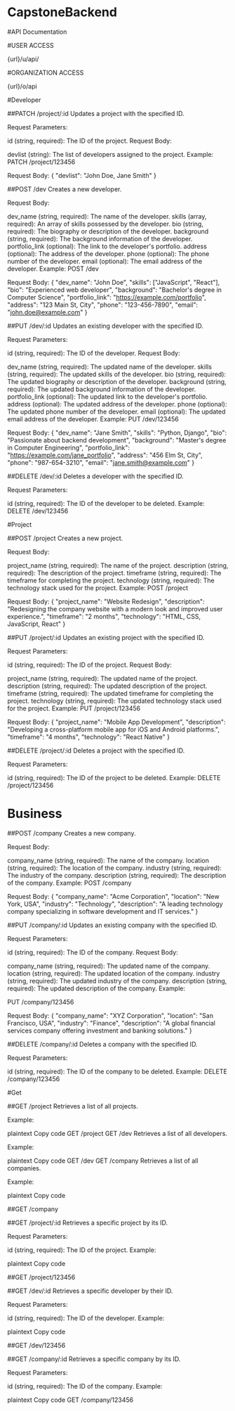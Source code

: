 # CapstoneBackend

#API Documentation


#USER ACCESS

{url}/u/api/


#ORGANIZATION ACCESS

{url}/o/api


#Developer

##PATCH /project/:id
Updates a project with the specified ID.

Request Parameters:

id (string, required): The ID of the project.
Request Body:

devlist (string): The list of developers assigned to the project.
Example:
PATCH /project/123456

Request Body:
{
  "devlist": "John Doe, Jane Smith"
}

##POST /dev
Creates a new developer.

Request Body:

dev_name (string, required): The name of the developer.
skills (array, required): An array of skills possessed by the developer.
bio (string, required): The biography or description of the developer.
background (string, required): The background information of the developer.
portfolio_link (optional): The link to the developer's portfolio.
address (optional): The address of the developer.
phone (optional): The phone number of the developer.
email (optional): The email address of the developer.
Example:
POST /dev

Request Body:
{
  "dev_name": "John Doe",
  "skills": ["JavaScript", "React"],
  "bio": "Experienced web developer",
  "background": "Bachelor's degree in Computer Science",
  "portfolio_link": "https://example.com/portfolio",
  "address": "123 Main St, City",
  "phone": "123-456-7890",
  "email": "john.doe@example.com"
}

##PUT /dev/:id
Updates an existing developer with the specified ID.

Request Parameters:

id (string, required): The ID of the developer.
Request Body:

dev_name (string, required): The updated name of the developer.
skills (string, required): The updated skills of the developer.
bio (string, required): The updated biography or description of the developer.
background (string, required): The updated background information of the developer.
portfolio_link (optional): The updated link to the developer's portfolio.
address (optional): The updated address of the developer.
phone (optional): The updated phone number of the developer.
email (optional): The updated email address of the developer.
Example:
PUT /dev/123456

Request Body:
{
  "dev_name": "Jane Smith",
  "skills": "Python, Django",
  "bio": "Passionate about backend development",
  "background": "Master's degree in Computer Engineering",
  "portfolio_link": "https://example.com/jane_portfolio",
  "address": "456 Elm St, City",
  "phone": "987-654-3210",
  "email": "jane.smith@example.com"
}

##DELETE /dev/:id
Deletes a developer with the specified ID.

Request Parameters:

id (string, required): The ID of the developer to be deleted.
Example:
DELETE /dev/123456

#Project

##POST /project
Creates a new project.

Request Body:

project_name (string, required): The name of the project.
description (string, required): The description of the project.
timeframe (string, required): The timeframe for completing the project.
technology (string, required): The technology stack used for the project.
Example:
POST /project

Request Body:
{
  "project_name": "Website Redesign",
  "description": "Redesigning the company website with a modern look and improved user experience.",
  "timeframe": "2 months",
  "technology": "HTML, CSS, JavaScript, React"
}

##PUT /project/:id
Updates an existing project with the specified ID.

Request Parameters:

id (string, required): The ID of the project.
Request Body:

project_name (string, required): The updated name of the project.
description (string, required): The updated description of the project.
timeframe (string, required): The updated timeframe for completing the project.
technology (string, required): The updated technology stack used for the project.
Example:
PUT /project/123456

Request Body:
{
  "project_name": "Mobile App Development",
  "description": "Developing a cross-platform mobile app for iOS and Android platforms.",
  "timeframe": "4 months",
  "technology": "React Native"
}

##DELETE /project/:id
Deletes a project with the specified ID.

Request Parameters:

id (string, required): The ID of the project to be deleted.
Example:
DELETE /project/123456

# Business
##POST /company
Creates a new company.

Request Body:

company_name (string, required): The name of the company.
location (string, required): The location of the company.
industry (string, required): The industry of the company.
description (string, required): The description of the company.
Example:
POST /company

Request Body:
{
  "company_name": "Acme Corporation",
  "location": "New York, USA",
  "industry": "Technology",
  "description": "A leading technology company specializing in software development and IT services."
}

##PUT /company/:id
Updates an existing company with the specified ID.

Request Parameters:

id (string, required): The ID of the company.
Request Body:

company_name (string, required): The updated name of the company.
location (string, required): The updated location of the company.
industry (string, required): The updated industry of the company.
description (string, required): The updated description of the company.
Example:

PUT /company/123456

Request Body:
{
  "company_name": "XYZ Corporation",
  "location": "San Francisco, USA",
  "industry": "Finance",
  "description": "A global financial services company offering investment and banking solutions."
}

##DELETE /company/:id
Deletes a company with the specified ID.

Request Parameters:

id (string, required): The ID of the company to be deleted.
Example:
DELETE /company/123456

#Get

##GET /project
Retrieves a list of all projects.

Example:

plaintext
Copy code
GET /project
GET /dev
Retrieves a list of all developers.

Example:

plaintext
Copy code
GET /dev
GET /company
Retrieves a list of all companies.

Example:

plaintext
Copy code

##GET /company

##GET /project/:id
Retrieves a specific project by its ID.

Request Parameters:

id (string, required): The ID of the project.
Example:

plaintext
Copy code

##GET /project/123456

##GET /dev/:id
Retrieves a specific developer by their ID.

Request Parameters:

id (string, required): The ID of the developer.
Example:

plaintext
Copy code

##GET /dev/123456

##GET /company/:id
Retrieves a specific company by its ID.

Request Parameters:

id (string, required): The ID of the company.
Example:

plaintext
Copy code
GET /company/123456
